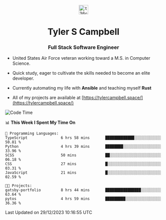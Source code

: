 <p align="center">
<a href="https://www.linkedin.com/in/t36campbell" target="blank"><img align="center" src="https://ik.imagekit.io/t36campbell/Portfolio/linkedin.png.original_m8bbGgPh6.png" alt="t36campbell" height="30" width="30" /></a>
</p>
<h1 align="center">Tyler S Campbell</h1>
<h3 align="center">Full Stack Software Engineer</h3>

* United States Air Force veteran working toward a M.S. in Computer Science.

* Quick study, eager to cultivate the skills needed to become an elite developer.

* Currently automating my life with **Ansible** and teaching myself **Rust**

* All of my projects are available at [https://tylercampbell.space/](https://tylercampbell.space/)

<!--START_SECTION:waka-->
![Code Time](http://img.shields.io/badge/Code%20Time-3%2C072%20hrs%2055%20mins-blue)

📊 **This Week I Spent My Time On** 

```text
💬 Programming Languages: 
TypeScript               6 hrs 58 mins       █████████████░░░░░░░░░░░░   50.81 % 
Python                   4 hrs 39 mins       ████████░░░░░░░░░░░░░░░░░   33.96 % 
SCSS                     50 mins             ██░░░░░░░░░░░░░░░░░░░░░░░   06.18 % 
CSS                      27 mins             █░░░░░░░░░░░░░░░░░░░░░░░░   03.31 % 
JavaScript               21 mins             █░░░░░░░░░░░░░░░░░░░░░░░░   02.59 % 

🐱‍💻 Projects: 
gatsby-portfolio         8 hrs 44 mins       ████████████████░░░░░░░░░   63.64 % 
pytos                    4 hrs 59 mins       █████████░░░░░░░░░░░░░░░░   36.36 % 
```


 Last Updated on 29/12/2023 10:16:55 UTC
<!--END_SECTION:waka-->
